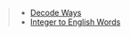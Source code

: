 
> - [Decode Ways](https://leetcode.com/problems/decode-ways/description/)
> - [Integer to English Words](https://leetcode.com/problems/integer-to-english-words/description/)

